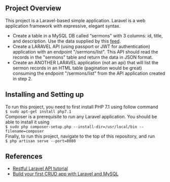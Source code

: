 ## Project Overview

This project is a Laravel-based simple application. Laravel is a web application framework with expressive, elegant syntax. 

- Create a table in a MySQL DB called “sermons" with 3 columns: id, title, and description. Use the data supplied by this [feed](https://stagingapi.elevationchurch.org/v2/wordpress/ec/getSermonsList).
- Create a LARAVEL API (using passport or JWT for authentication) application with an endpoint "/sermons/list". This API should read the records in the "sermons" table and return the data in JSON format.
- Create an ANOTHER LARAVEL application (not an api) that will list the sermon records in an HTML table (pagination would be great) consuming the endpoint "/sermons/list" from the API application created in step 2.

## Installing and Setting up

To run this project, you need to first install PHP 7.1 using follow command\
`$ sudo apt-get install php7.1 `\
Composer is a prerequisite to run any Laravel application. You should be able to install it using \
`$ sudo php composer-setup.php --install-dir=/usr/local/bin --filename=composer`\
Finally, to run this project, navigate to the top of this repository, and run\
`$ php artisan serve --port=8080`


## References

- [Restful Laravel API tutorial](https://www.toptal.com/laravel/restful-laravel-api-tutorial)
- [Build your first CRUD app with Laravel and MySQL](https://www.freecodecamp.org/news/laravel-5-7-tutorial-build-your-first-crud-app-with-laravel-and-mysql-15cbd06c6cef/)


